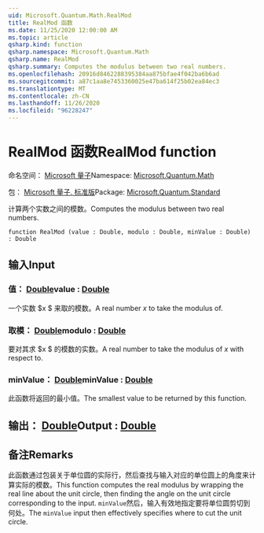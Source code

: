 ```yaml
---
uid: Microsoft.Quantum.Math.RealMod
title: RealMod 函数
ms.date: 11/25/2020 12:00:00 AM
ms.topic: article
qsharp.kind: function
qsharp.namespace: Microsoft.Quantum.Math
qsharp.name: RealMod
qsharp.summary: Computes the modulus between two real numbers.
ms.openlocfilehash: 20916d8462288395384aa875bfae4f042ba6b6ad
ms.sourcegitcommit: a87c1aa8e7453360025e47ba614f25b02ea84ec3
ms.translationtype: MT
ms.contentlocale: zh-CN
ms.lasthandoff: 11/26/2020
ms.locfileid: "96228247"
---
```

# <a name="realmod-function"></a><span data-ttu-id="99dfe-102">RealMod 函数</span><span class="sxs-lookup"><span data-stu-id="99dfe-102">RealMod function</span></span>

<span data-ttu-id="99dfe-103">命名空间： [Microsoft 量子](xref:Microsoft.Quantum.Math)</span><span class="sxs-lookup"><span data-stu-id="99dfe-103">Namespace: [Microsoft.Quantum.Math](xref:Microsoft.Quantum.Math)</span></span>

<span data-ttu-id="99dfe-104">包： [Microsoft 量子. 标准版](https://nuget.org/packages/Microsoft.Quantum.Standard)</span><span class="sxs-lookup"><span data-stu-id="99dfe-104">Package: [Microsoft.Quantum.Standard](https://nuget.org/packages/Microsoft.Quantum.Standard)</span></span>


<span data-ttu-id="99dfe-105">计算两个实数之间的模数。</span><span class="sxs-lookup"><span data-stu-id="99dfe-105">Computes the modulus between two real numbers.</span></span>

```qsharp
function RealMod (value : Double, modulo : Double, minValue : Double) : Double
```


## <a name="input"></a><span data-ttu-id="99dfe-106">输入</span><span class="sxs-lookup"><span data-stu-id="99dfe-106">Input</span></span>

### <a name="value--double"></a><span data-ttu-id="99dfe-107">值： [Double](xref:microsoft.quantum.lang-ref.double)</span><span class="sxs-lookup"><span data-stu-id="99dfe-107">value : [Double](xref:microsoft.quantum.lang-ref.double)</span></span>

<span data-ttu-id="99dfe-108">一个实数 $x $ 来取的模数。</span><span class="sxs-lookup"><span data-stu-id="99dfe-108">A real number $x$ to take the modulus of.</span></span>


### <a name="modulo--double"></a><span data-ttu-id="99dfe-109">取模： [Double](xref:microsoft.quantum.lang-ref.double)</span><span class="sxs-lookup"><span data-stu-id="99dfe-109">modulo : [Double](xref:microsoft.quantum.lang-ref.double)</span></span>

<span data-ttu-id="99dfe-110">要对其求 $x $ 的模数的实数。</span><span class="sxs-lookup"><span data-stu-id="99dfe-110">A real number to take the modulus of $x$ with respect to.</span></span>


### <a name="minvalue--double"></a><span data-ttu-id="99dfe-111">minValue： [Double](xref:microsoft.quantum.lang-ref.double)</span><span class="sxs-lookup"><span data-stu-id="99dfe-111">minValue : [Double](xref:microsoft.quantum.lang-ref.double)</span></span>

<span data-ttu-id="99dfe-112">此函数将返回的最小值。</span><span class="sxs-lookup"><span data-stu-id="99dfe-112">The smallest value to be returned by this function.</span></span>



## <a name="output--double"></a><span data-ttu-id="99dfe-113">输出： [Double](xref:microsoft.quantum.lang-ref.double)</span><span class="sxs-lookup"><span data-stu-id="99dfe-113">Output : [Double](xref:microsoft.quantum.lang-ref.double)</span></span>



## <a name="remarks"></a><span data-ttu-id="99dfe-114">备注</span><span class="sxs-lookup"><span data-stu-id="99dfe-114">Remarks</span></span>

<span data-ttu-id="99dfe-115">此函数通过包装关于单位圆的实际行，然后查找与输入对应的单位圆上的角度来计算实际的模数。</span><span class="sxs-lookup"><span data-stu-id="99dfe-115">This function computes the real modulus by wrapping the real line about the unit circle, then finding the angle on the unit circle corresponding to the input.</span></span>
<span data-ttu-id="99dfe-116">`minValue`然后，输入有效地指定要将单位圆剪切到何处。</span><span class="sxs-lookup"><span data-stu-id="99dfe-116">The `minValue` input then effectively specifies where to cut the unit circle.</span></span>